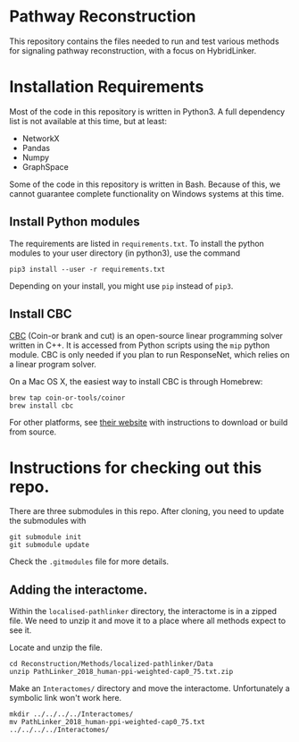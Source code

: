 # Pathway Reconstruction

This repository contains the files needed to run and test various methods for
signaling pathway reconstruction, with a focus on HybridLinker.

# Installation Requirements

Most of the code in this repository is written in Python3. A full dependency list
is not available at this time, but at least:

* NetworkX
* Pandas
* Numpy
* GraphSpace

Some of the code in this repository is written in Bash. Because of this, we cannot
guarantee complete functionality on Windows systems at this time.

## Install Python modules

The requirements are listed in `requirements.txt`. To install the python modules to your user directory (in python3), use the command

```
pip3 install --user -r requirements.txt
```

Depending on your install, you might use `pip` instead of `pip3`.

## Install CBC

[CBC](https://github.com/coin-or/Cbc) (Coin-or brank and cut) is an open-source linear programming solver written in C++. It is accessed from Python scripts using the `mip` python module.  CBC is only needed if you plan to run ResponseNet, which relies on a linear program solver. 

On a Mac OS X, the easiest way to install CBC is through Homebrew:

```
brew tap coin-or-tools/coinor
brew install cbc
```

For other platforms, see [their website](https://github.com/coin-or/Cbc) with instructions to download or build from source. 

# Instructions for checking out this repo.

There are three submodules in this repo.  After cloning, you need to update the submodules with

```
git submodule init
git submodule update
```

Check the `.gitmodules` file for more details.

## Adding the interactome.

Within the `localised-pathlinker` directory, the interactome is in a zipped file. We need to unzip it and move it to a place where all methods expect to see it.

Locate and unzip the file.
```
cd Reconstruction/Methods/localized-pathlinker/Data
unzip PathLinker_2018_human-ppi-weighted-cap0_75.txt.zip
```

Make an `Interactomes/` directory and move the interactome. Unfortunately a symbolic link won't work here.
```
mkdir ../../../../Interactomes/
mv PathLinker_2018_human-ppi-weighted-cap0_75.txt ../../../../Interactomes/
```
